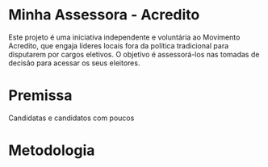 # Minha Assessora - Acredito 
Este projeto é uma iniciativa independente e voluntária ao Movimento Acredito, que engaja líderes locais fora da política tradicional para disputarem por cargos eletivos. O objetivo é assessorá-los nas tomadas de decisão para acessar os seus eleitores.

# Premissa
Candidatas e candidatos com poucos

# Metodologia
